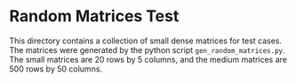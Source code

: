 # Random Matrices Test

This directory contains a collection of small dense matrices for test cases. The
matrices were generated by the python script `gen_random_matrices.py`. The small
matrices are 20 rows by 5 columns, and the medium matrices are 500 rows by 50
columns.
